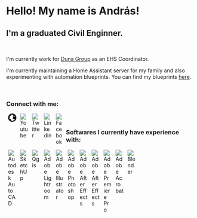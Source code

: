 
# Hello! My name is András!

## I'm a graduated Civil Enginner.
<br />

I'm currently work for [Duna Group](https://www.dunaaszfalt.hu) as an EHS Coordinator.

I'm currently maintaining a Home Assistant server for my family and also experimenting with automation blueprints. You can find my blueprints [here](https://github.com/Netesfiu/Netesfiu-blueprints-HA).

<br />


### Connect with me:
<a href="">
<img id="icon" align="left" hspace="5rem" alt="Website is under construction" width="22px" src="https://raw.githubusercontent.com/iconic/open-iconic/master/svg/globe.svg"/></a>&nbsp;&nbsp;&nbsp;&nbsp;

<a href="https://www.youtube.com/channel/UCoiAO8DLWewc7oI0aXCGrhw">
<img id="icon" align="left" hspace="5rem" alt="Youtube" width="22px" src="https://simpleicons.org/icons/youtube.svg"/></a>&nbsp;&nbsp;&nbsp;&nbsp;

<a href="https://twitter.com/FarkasA79966108">
<img id="icon" align="left" hspace="5rem" alt="Twitter" width="22px" src="https://simpleicons.org/icons/twitter.svg"/></a>&nbsp;&nbsp;&nbsp;&nbsp;

<a href="https://www.linkedin.com/in/netesfiu/">
<img id="icon" align="left" hspace="5rem" alt="Linkedin" width="22px" src="https://simpleicons.org/icons/linkedin.svg"></a>&nbsp;&nbsp;&nbsp;&nbsp;

<a href="https://www.facebook.com/netesfiu/">
<img id="icon" align="left" hspace="5rem" alt="Facebook" width="22px" src="https://simpleicons.org/icons/facebook.svg"/></a>&nbsp;&nbsp;&nbsp;&nbsp;

<br />

### Softwares I currently have experience with:

<img align="left" hspace="5rem" alt="Autodesk AutoCAD" width="22px" src="https://simpleicons.org/icons/autodesk.svg"/>
<img align="left" hspace="5rem" alt="SketchUp" width="22px" src="https://simpleicons.org/icons/sketchup.svg"/>
<img align="left" hspace="5rem" alt="Qgis" width="22px" src="https://simpleicons.org/icons/qgis.svg"/>
<img align="left" hspace="5rem" alt="Adobe Lightroom" width="22px" src="https://simpleicons.org/icons/adobelightroom.svg"/>
<img align="left" hspace="5rem" alt="Adobe Illustrator" width="22px" src="https://simpleicons.org/icons/adobeillustrator.svg"/>
<img align="left" hspace="5rem" alt="Adobe Photoshop" width="22px" src="https://simpleicons.org/icons/adobephotoshop.svg"/>
<img align="left" hspace="5rem" alt="Adobe After Effects" width="22px" src="https://simpleicons.org/icons/adobeaftereffects.svg"/>
<img align="left" hspace="5rem" alt="Adobe After Effects" width="22px" src="https://simpleicons.org/icons/adobeaftereffects.svg"/>
<img align="left" hspace="5rem" alt="Adobe Premiere Pro" width="22px" src="https://simpleicons.org/icons/adobepremierepro.svg"/>
<img align="left" hspace="5rem" alt="Adobe Acrobat" width="22px" src="https://simpleicons.org/icons/adobeacrobatreader.svg"/>
<img align="left" hspace="5rem" alt="Blender" width="22px" src="https://simpleicons.org/icons/blender.svg"/>
